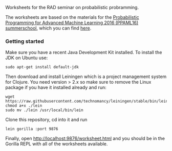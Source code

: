 Worksheets for the RAD seminar on probabilistic probramming.

The worksheets are based on the materials for the [Probabilistic Programming for Advanced Machine Learning 2016 (PPAML16) summerschool](http://ppaml.galois.com/wiki/wiki/SummerSchools/2016/LectureMaterials), which you can find [here](https://bitbucket.org/probprog/ppaml-summer-school-2016).

### Getting started

Make sure you have a recent Java Development Kit installed. To install the JDK on Ubuntu use:
```
sudo apt-get install default-jdk
```
Then download and install Leiningen which is a project management system for Clojure. You need
version > 2.x so make sure to remove the Linux package if you have it installed already and run:
```
wget https://raw.githubusercontent.com/technomancy/leiningen/stable/bin/lein
chmod a+x ./lein
sudo mv ./lein /usr/local/bin/lein
```
Clone this repository, cd into it and run
```
lein gorilla :port 9876
```
Finally, open [http://localhost:9876/worksheet.html](http://localhost:9876/worksheet.html) and you
should be in the Gorilla REPL with all of the worksheets available.
